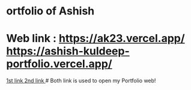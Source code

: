 ﻿# ortfolio of Ashish


# Web link : https://ak23.vercel.app/    https://ashish-kuldeep-portfolio.vercel.app/

[1st link ](https://akp23.vercel.app/) [ 2nd link ](https://ashish-kuldeep-portfolio.vercel.app/) # Both link is used to open my Portfolio web!
